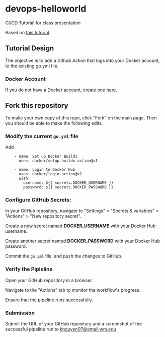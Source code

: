 # devops-helloworld
CI/CD Tutorial for class presentation

Based on [this tutorial](https://spacelift.io/blog/github-actions-tutorial).


## Tutorial Design

The objective is to add a Github Action that logs into your Docker account, to the existing go.yml file. 

### Docker Account
If you do not have a Docker account, create one [here](https://www.docker.com/).

## Fork this repository
To make your own copy of this repo, click "Fork" on the main page. Then you should be able to make the following edits.

### Modify the current `go.yml` file 
Add
```
    - name: Set up Docker Buildx
      uses: docker/setup-buildx-action@v1

    - name: Login to Docker Hub
      uses: docker/login-action@v2
      with:
        username: ${{ secrets.DOCKER_USERNAME }}
        password: ${{ secrets.DOCKER_PASSWORD }}
```
### Configure GitHub Secrets:

  In your GitHub repository, navigate to "Settings" > "Secrets & variables" > "Actions" > "New repository secret".
  
  Create a new secret named **DOCKER_USERNAME** with your Docker Hub username.
  
  Create another secret named **DOCKER_PASSWORD** with your Docker Hub password.

  Commit the `go.yml` file, and push the changes to GitHub.

### Verify the Pipleline

Open your GitHub repository in a browser.

Navigate to the "Actions" tab to monitor the workflow's progress.

Ensure that the pipeline runs successfully.

### Submission

Submit the URL of your GitHub repository and a screenshot of the successful pipeline run to knguyen07@email.wm.edu 
